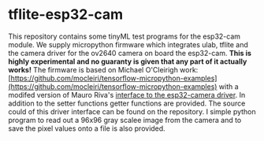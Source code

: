 # tflite-esp32-cam
This repository contains some tinyML test programs for the esp32-cam module. We supply micropython firmware which integrates ulab, tflite and the camera driver for the ov2640 camera on board the esp32-cam.
**This is highly experimental and no guaranty is given that any part of it actually works!**
The firmware is based on Michael O'Cleirigh work: [https://github.com/mocleiri/tensorflow-micropython-examples](https://github.com/mocleiri/tensorflow-micropython-examples) with a modifed version of Mauro Riva's [interface to the esp32-camera driver](https://github.com/lemariva/micropython-camera-driver). In addition to the setter functions getter functions are provided. The source could of this driver interface can be found on the repository.
I simple python program to read out a 96x96 gray scalee image from the camera and to save the pixel values onto a file is also provided.

